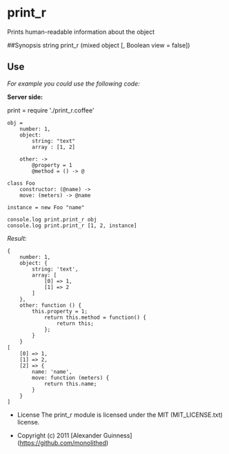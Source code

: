 # print_r

Prints human-readable information about the object

##Synopsis
	string print_r (mixed object [, Boolean view = false])

## Use
*For example you could use the following code:*

**Server side:**

print = require './print_r.coffee'

	obj =
		number: 1,
		object:
			string: "text"
			array : [1, 2]

		other: ->
			@property = 1
			@method = () -> @

	class Foo
		constructor: (@name) ->
		move: (meters) -> @name

	instance = new Foo "name"

	console.log print.print_r obj
	console.log print.print_r [1, 2, instance]

*Result:*

	{
		number: 1,
		object: {
			string: 'text',
			array: [
				[0] => 1,
				[1] => 2
			]
		},
		other: function () {
			this.property = 1;
				return this.method = function() {
					return this;
				};
			}
		}
	[
		[0] => 1,
		[1] => 2,
		[2] => {
			name: 'name',
			move: function (meters) {
				return this.name;
			}
		}
	]


* License
    The print_r module is licensed under the MIT (MIT_LICENSE.txt) license.

* Copyright (c) 2011 [Alexander Guinness] (https://github.com/monolithed)